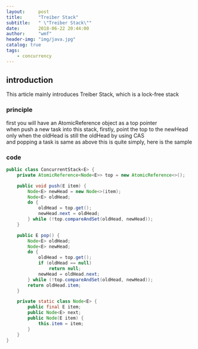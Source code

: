 ```yaml
---
layout:     post
title:      "Treiber Stack"
subtitle:   " \"Treiber Stack\""
date:       2018-06-22 20:44:00
author:     "wmf"
header-img: "img/java.jpg"
catalog: true
tags:
    - concurrency
---
```

## introduction
This article mainly introduces Treiber Stack, which is a lock-free stack
### principle
first you will have an AtomicReference object as a top pointer<br/>
when push a new task into this stack, firstly, point the top to the newHead only when
the oldHead is still the oldHead by using CAS<br/>
and popping a task is same as above
this is quite simply, here is the sample
### code
```java
public class ConcurrentStack<E> {
    private AtomicReference<Node<E>> top = new AtomicReference<>();

    public void push(E item) {
        Node<E> newHead = new Node<>(item);
        Node<E> oldHead;
        do {
            oldHead = top.get();
            newHead.next = oldHead;
        } while (!top.compareAndSet(oldHead, newHead));
    }

    public E pop() {
        Node<E> oldHead;
        Node<E> newHead;
        do {
            oldHead = top.get();
            if (oldHead == null)
                return null;
            newHead = oldHead.next;
        } while (!top.compareAndSet(oldHead, newHead));
        return oldHead.item;
    }

    private static class Node<E> {
        public final E item;
        public Node<E> next;
        public Node(E item) {
            this.item = item;
        }
    }
}
```





